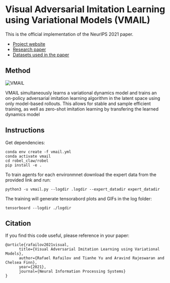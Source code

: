# Visual Adversarial Imitation Learning using Variational Models (VMAIL)
This is the official implementation of the NeurIPS 2021 paper.

- [Project website][website]
- [Research paper][paper]
- [Datasets used in the paper][data]

[website]: https://sites.google.com/view/variational-mail
[paper]: https://arxiv.org/abs/2107.08829
[data]: https://drive.google.com/drive/folders/1JZmOVmlCqScqu0DDmn7857D5FtHZr6Un


## Method

![VMAIL](/images/VMAIL.png)

VMAIL simultaneously learns a variational dynamics model and trains an on-policy 
adversarial imitation learning algorithm in the latent space using only model-based 
rollouts. This allows for stable and sample efficient training, as well as zero-shot
imitation learning by transfering the learned dynamics model



## Instructions

Get dependencies:

```
conda env create -f vmail.yml
conda activate vmail
cd robel_claw/robel
pip install -e .
```

To train agents for each environmnet download the expert data from the provided link and run:

```
python3 -u vmail.py --logdir .logdir --expert_datadir expert_datadir
```

The training will generate tensorabord plots and GIFs in the log folder:

```
tensorboard --logdir ./logdir
```

## Citation

If you find this code useful, please reference in your paper:

```
@article{rafailov2021visual,
      title={Visual Adversarial Imitation Learning using Variational Models}, 
      author={Rafael Rafailov and Tianhe Yu and Aravind Rajeswaran and Chelsea Finn},
      year={2021},
      journal={Neural Information Processing Systems}
}
```